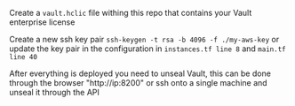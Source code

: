 Create a `vault.hclic` file withing this repo that contains your Vault enterprise license

Create a new ssh key pair `ssh-keygen -t rsa -b 4096 -f ./my-aws-key` or update the key pair in the configuration in `instances.tf line 8` and `main.tf line 40`

After everything is deployed you need to unseal Vault, this can be done through the browser "http://ip:8200" or ssh onto a single machine and unseal it through the API